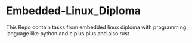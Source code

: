 # Embedded-Linux_Diploma
This Repo contain tasks from embedded linux diploma with programming language like python and c plus plus and also rust
